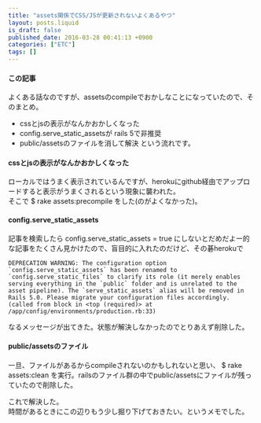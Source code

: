 ```yaml
---
title: "assets関係でCSS/JSが更新されないよくあるやつ"
layout: posts.liquid
is_draft: false
published_date: 2016-03-28 00:41:13 +0900
categories: ["ETC"]
tags: []
---
```


#### この記事
よくある話なのですが、assetsのcompileでおかしなことになっていたので、そのまとめ。

- cssとjsの表示がなんかおかしくなった
- config.serve\_static\_assetsが rails 5で非推奨
- public/assetsのファイルを消して解決
という流れです。

#### cssとjsの表示がなんかおかしくなった
ローカルではうまく表示されているんですが、herokuにgithub経由でアップロードすると表示がうまくされるという現象に襲われた。  
そこで $ rake assets:precompile をした(のがよくなかった)。

#### config.serve\_static\_assets
記事を検索したら config.serve\_static\_assets = true にしないとだめだよー的な記事をたくさん見かけたので、盲目的に入れたのだけど、その碁herokuで

    DEPRECATION WARNING: The configuration option `config.serve_static_assets` has been renamed to `config.serve_static_files` to clarify its role (it merely enables serving everything in the `public` folder and is unrelated to the asset pipeline). The `serve_static_assets` alias will be removed in Rails 5.0. Please migrate your configuration files accordingly. (called from block in <top (required)> at /app/config/environments/production.rb:33)

なるメッセージが出てきた。状態が解決しなかったのでとりあえず削除した。

#### public/assetsのファイル
一旦、ファイルがあるからcompileされないのかもしれないと思い、 $ rake assets:clean を実行。railsのファイル群の中でpublic/assetsにファイルが残っていたので削除した。

これで解決した。  
時間があるときにこの辺りもう少し掘り下げておきたい。というメモでした。


